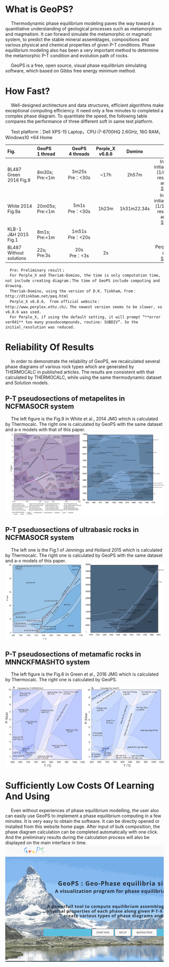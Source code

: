 # What is GeoPS?

&emsp; Thermodynamic phase equilibrium modeling paves the way toward a quantitative understanding of geological processes such as metamorphism and magmatism. It can forward simulate the metamorphic or magmatic system, to predict the stable mineral assemblages, compositions and various physical and chemical properties of given P-T conditions. Phase equilibrium modeling also has been a very important method to determine the metamorphic P-T condition and evolution path of rocks.

&emsp; GeoPS is a free, open source, visual phase equilibrium simulating software, which based on Gibbs free energy minimum method. 

# How Fast?

&emsp; Well-designed architecture and data structures, efficient algorithms make exceptional computing efficiency. It need only a few minutes to completed a complex phase diagram. To quantitate the speed, the following table compares the performance of three different soft in same test platform. 

&emsp; Test platform：Dell XPS-15 Laptop，CPU i7-6700HQ 2.6GHz, 16G RAM， Windows10 ×64 Home

|<div style="width: 60pt"> Fig.                          |<div style="width: 60pt"> GeoPS   <br> 1 thread|<div style="width: 60pt"> GeoPS   <br> 4 threads    | Perple_X <br> v6.8.6 | Domino     | Note |
| :-----------------------    | :-------------------------- | :----:  | :----:               | :----:     | :----: |
| BL487 <br> Green 2016 Fig.9 | 8m30s; <Br>Pre:<1m | 3m25s <Br> Pre：<30s  | ~17h                | 2h57m      | In Perple_X, initial_resolution=[1/8 1/16], the rest of options are default.<br>[See results](./rst/bl487.html)|
|White 2014 Fig.9a            |20m05s; <Br>Pre:<1m | 5m1s <Br> Pre：<30s    |1h23m                | 1h31m22.34s |In Perple_X, initial_resolution=[1/10 1/20], the rest of options are default.<br>[See results](./rst/W14f9a.html)|
|KLB-1 <br>J&H 2015 Fig.1     |8m1s; <Br>Pre:<1m  | 1m51s <Br> Pre：<20s  |     |       |     |
| BL487 <br> Without solutions | 22s; <Br>Pre:3s | 20s <Br> Pre：<3s  | 2s                |       | Perple_X default options。<br>[See results](./RST/bl487_No_Sol.html)|
	  Pre: Preliminary result；
	  For Perple_X and Theriak-Domino, the time is only computation time, not include creating diagram；The time of GeoPS include computing and drawing.
	  Theriak-Domino, using the version of D.K. Tinkham，from： http://dtinkham.net/peq.html 
	  Perple_X v6.8.6， from official website：http://www.perplex.ethz.ch/。The newest version seems to be slower, so v6.8.6 was used. 
	  For Perple_X, if using the default setting, it will prompt “**error ver041** too many pseudocompounds, routine: SUBDIV”. So the initial_resolution was reduced.


# Reliability Of Results

&emsp; In order to demonstrate the reliability of GeoPS, we recalculated several phase diagrams of various rock types which are generated by THERMOCALC in published articles.  The results are consistent with that calculated by THERMOCALC, while using the same thermodynamic dataset and Solution models.

## P-T pseudosections of metapelites in NCFMASOCR system

&emsp; The left figure is the Fig.9 in White et al., 2014 JMG which is calculated by Thermocalc. The right one is calculated by GeoPS with the same dataset and a-x models with that of this paper.
![](/img/Help/W2014MnF9.jpg)

## P-T pseduosections of ultrabasic rocks in NCFMASOCR system

&emsp; The left one is the Fig.1 of Jennings and Holland 2015 which is calculated by Thermocalc. The right one is calculated by GeoPS with the same dataset and a-x models of this paper. 
![](/img/Help/KLB-JH2015c.jpg)

## P-T pseudosections of metamafic rocks in MNNCKFMASHTO system

&emsp; The left figure is the Fig.6 in Green et al., 2016 JMG which is calculated by Thermocalc. The right one is calculated by GeoPS.

![](/img/Help/BL487.jpg)

# Sufficiently Low Costs Of Learning And Using
&emsp; Even without experiences of phase equilibrium modelling, the user also can easily use GeoPS to implement a phase equilibrium computing in a few minutes. It is very easy to obtain the software. It can be directly opened or installed from this website home page. After input of bulk composition, the phase diagram calculation can be completed automatically with one click. And the preliminary results during the calculation process will also be displayed on the main interface in time.
![](/img/Help/GeoPS_Demo.gif)
